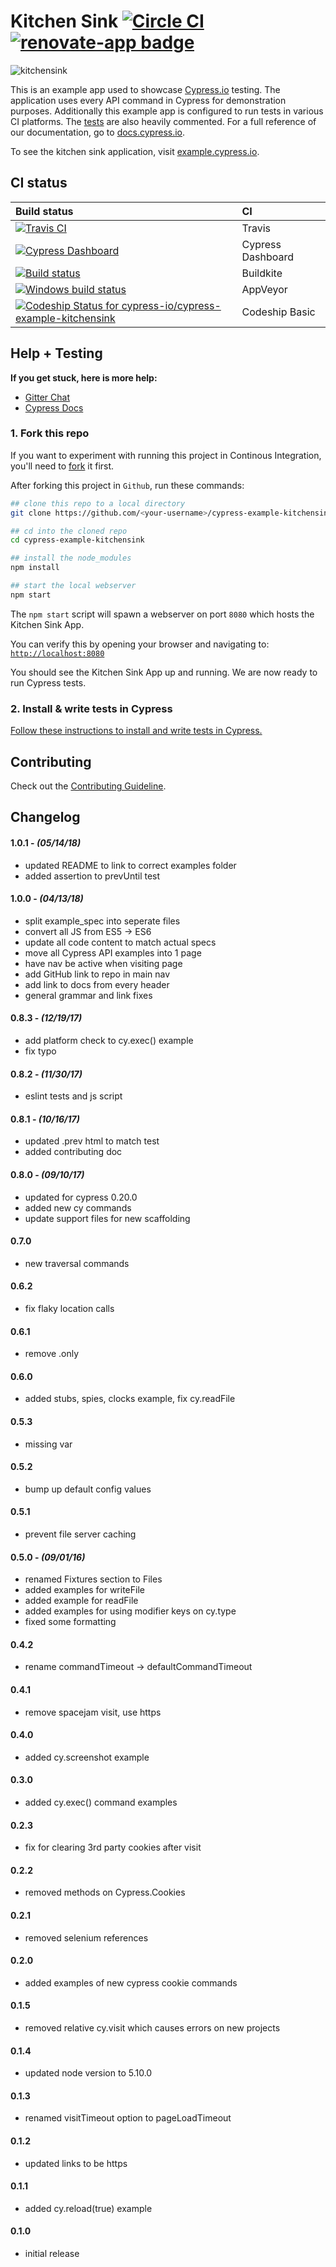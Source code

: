 # Kitchen Sink [![Circle CI](https://circleci.com/gh/cypress-io/cypress-example-kitchensink.svg?style=svg)](https://circleci.com/gh/cypress-io/cypress-example-kitchensink) [![renovate-app badge][renovate-badge]][renovate-app]

![kitchensink](https://cloud.githubusercontent.com/assets/1268976/14084252/e309e370-f4e7-11e5-9562-24f516563ac9.gif)

This is an example app used to showcase [Cypress.io](https://www.cypress.io/) testing. The application uses every API command in Cypress for demonstration purposes. Additionally this example app is configured to run tests in various CI platforms. The [tests](https://github.com/cypress-io/cypress-example-kitchensink/blob/master/cypress/integration/examples) are also heavily commented. For a full reference of our documentation, go to [docs.cypress.io](https://docs.cypress.io/).

To see the kitchen sink application, visit [example.cypress.io](https://example.cypress.io/).

[renovate-badge]: https://img.shields.io/badge/renovate-app-blue.svg
[renovate-app]: https://renovateapp.com/

## CI status

Build status | CI
:--- | :---
[![Travis CI](https://travis-ci.org/cypress-io/cypress-example-kitchensink.svg?branch=master)](https://travis-ci.org/cypress-io/cypress-example-kitchensink) | Travis
[![Cypress Dashboard](https://img.shields.io/badge/cypress-dashboard-brightgreen.svg)](https://dashboard.cypress.io/#/projects/4b7344/runs) | Cypress Dashboard
[![Build status](https://badge.buildkite.com/d1bd1f093d97de34475da7d545c80eb2be9749eefe1c7133f0.svg)](https://buildkite.com/cypress-io/cypress-example-kitchensink) | Buildkite
[![Windows build status](https://ci.appveyor.com/api/projects/status/bo4x59pha1eb18de?svg=true)](https://ci.appveyor.com/project/cypress-io/cypress-example-kitchensink) | AppVeyor
[ ![Codeship Status for cypress-io/cypress-example-kitchensink](https://app.codeship.com/projects/8d6a20c0-b70e-0133-41c6-56e5cd60fbd0/status?branch=master)](https://app.codeship.com/projects/134609) | Codeship Basic

## Help + Testing

**If you get stuck, here is more help:**

* [Gitter Chat](https://gitter.im/cypress-io/cypress)
* [Cypress Docs](https://on.cypress.io)

### 1. Fork this repo

If you want to experiment with running this project in Continous Integration, you'll need to [fork](https://github.com/cypress-io/cypress-example-kitchensink#fork-destination-box) it first.

After forking this project in `Github`, run these commands:

```bash
## clone this repo to a local directory
git clone https://github.com/<your-username>/cypress-example-kitchensink.git

## cd into the cloned repo
cd cypress-example-kitchensink

## install the node_modules
npm install

## start the local webserver
npm start
```

The `npm start` script will spawn a webserver on port `8080` which hosts the Kitchen Sink App.

You can verify this by opening your browser and navigating to: [`http://localhost:8080`](http://localhost:8080)

You should see the Kitchen Sink App up and running. We are now ready to run Cypress tests.

### 2. Install & write tests in Cypress

[Follow these instructions to install and write tests in Cypress.](https://on.cypress.io/installing-cypress)

## Contributing

Check out the [Contributing Guideline](/CONTRIBUTING.md).

## Changelog

#### 1.0.1 - *(05/14/18)*
- updated README to link to correct examples folder
- added assertion to prevUntil test

#### 1.0.0 - *(04/13/18)*
- split example_spec into seperate files
- convert all JS from ES5 -> ES6
- update all code content to match actual specs
- move all Cypress API examples into 1 page
- have nav be active when visiting page
- add GitHub link to repo in main nav
- add link to docs from every header
- general grammar and link fixes

#### 0.8.3 - *(12/19/17)*
- add platform check to cy.exec() example
- fix typo

#### 0.8.2 - *(11/30/17)*
- eslint tests and js script

#### 0.8.1 - *(10/16/17)*
- updated .prev html to match test
- added contributing doc

#### 0.8.0 - *(09/10/17)*
- updated for cypress 0.20.0
- added new cy commands
- update support files for new scaffolding

#### 0.7.0
- new traversal commands

#### 0.6.2
- fix flaky location calls

#### 0.6.1
- remove .only

#### 0.6.0
- added stubs, spies, clocks example, fix cy.readFile

#### 0.5.3
- missing var

#### 0.5.2
- bump up default config values

#### 0.5.1
- prevent file server caching

#### 0.5.0 - *(09/01/16)*
- renamed Fixtures section to Files
- added examples for writeFile
- added example for readFile
- added examples for using modifier keys on cy.type
- fixed some formatting

#### 0.4.2
- rename commandTimeout -> defaultCommandTimeout

#### 0.4.1
- remove spacejam visit, use https

#### 0.4.0
- added cy.screenshot example

#### 0.3.0
- added cy.exec() command examples

#### 0.2.3
- fix for clearing 3rd party cookies after visit

#### 0.2.2
- removed methods on Cypress.Cookies

#### 0.2.1
- removed selenium references

#### 0.2.0
- added examples of new cypress cookie commands

#### 0.1.5
- removed relative cy.visit which causes errors on new projects

#### 0.1.4
- updated node version to 5.10.0

#### 0.1.3
- renamed visitTimeout option to pageLoadTimeout

#### 0.1.2
- updated links to be https

#### 0.1.1
- added cy.reload(true) example

#### 0.1.0
- initial release

